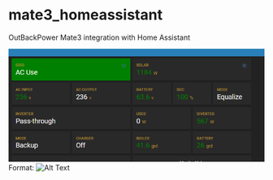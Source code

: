 # mate3_homeassistant
 OutBackPower Mate3 integration with Home Assistant

![Home Assistant](/docs/ha.png)
Format: ![Alt Text](url)
